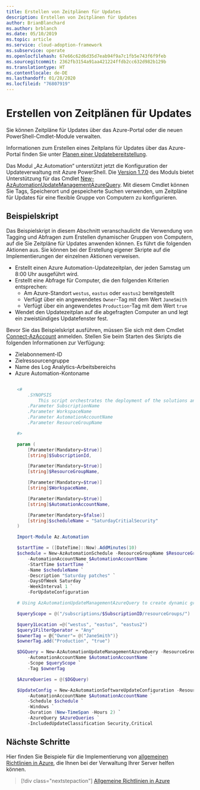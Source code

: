```yaml
---
title: Erstellen von Zeitplänen für Updates
description: Erstellen von Zeitplänen für Updates
author: BrianBlanchard
ms.author: brblanch
ms.date: 05/10/2019
ms.topic: article
ms.service: cloud-adoption-framework
ms.subservice: operate
ms.openlocfilehash: 67e66c62d6d35d7eab94f9a7c1fb5e743f6f9feb
ms.sourcegitcommit: 2362fb3154a91aa421224ffdb2cc632d982b129b
ms.translationtype: HT
ms.contentlocale: de-DE
ms.lasthandoff: 01/28/2020
ms.locfileid: "76807919"
---
```

# <a name="create-update-schedules"></a>Erstellen von Zeitplänen für Updates

Sie können Zeitpläne für Updates über das Azure-Portal oder die neuen PowerShell-Cmdlet-Module verwalten.

Informationen zum Erstellen eines Zeitplans für Updates über das Azure-Portal finden Sie unter [Planen einer Updatebereitstellung](https://docs.microsoft.com/azure/automation/automation-tutorial-update-management#schedule-an-update-deployment).

Das Modul „Az.Automation“ unterstützt jetzt die Konfiguration der Updateverwaltung mit Azure PowerShell. Die [Version 1.7.0](https://www.powershellgallery.com/packages/Az/1.7.0) des Moduls bietet Unterstützung für das Cmdlet [New-AzAutomationUpdateManagementAzureQuery](https://docs.microsoft.com/powershell/module/az.automation/new-azautomationupdatemanagementazurequery?view=azps-1.7.0). Mit diesem Cmdlet können Sie Tags, Speicherort und gespeicherte Suchen verwenden, um Zeitpläne für Updates für eine flexible Gruppe von Computern zu konfigurieren.

## <a name="example-script"></a>Beispielskript

Das Beispielskript in diesem Abschnitt veranschaulicht die Verwendung von Tagging und Abfragen zum Erstellen dynamischer Gruppen von Computern, auf die Sie Zeitpläne für Updates anwenden können. Es führt die folgenden Aktionen aus. Sie können bei der Erstellung eigener Skripte auf die Implementierungen der einzelnen Aktionen verweisen.

- Erstellt einen Azure Automation-Updatezeitplan, der jeden Samstag um 8:00 Uhr ausgeführt wird.
- Erstellt eine Abfrage für Computer, die den folgenden Kriterien entsprechen:
  - Am Azure-Standort `westus`, `eastus` oder `eastus2` bereitgestellt
  - Verfügt über ein angewendetes `Owner`-Tag mit dem Wert `JaneSmith`
  - Verfügt über ein angewendetes `Production`-Tag mit dem Wert `true`
- Wendet den Updatezeitplan auf die abgefragten Computer an und legt ein zweistündiges Updatefenster fest.

Bevor Sie das Beispielskript ausführen, müssen Sie sich mit dem Cmdlet [Connect-AzAccount](https://docs.microsoft.com/powershell/module/az.accounts/connect-azaccount?view=azps-2.1.0) anmelden. Stellen Sie beim Starten des Skripts die folgenden Informationen zur Verfügung:

- Zielabonnement-ID
- Zielressourcengruppe
- Name des Log Analytics-Arbeitsbereichs
- Azure Automation-Kontoname

```powershell

    <#
        .SYNOPSIS
            This script orchestrates the deployment of the solutions and the agents.
        .Parameter SubscriptionName
        .Parameter WorkspaceName
        .Parameter AutomationAccountName
        .Parameter ResourceGroupName

    #>

    param (
        [Parameter(Mandatory=$true)]
        [string]$SubscriptionId,

        [Parameter(Mandatory=$true)]
        [string]$ResourceGroupName,

        [Parameter(Mandatory=$true)]
        [string]$WorkspaceName,

        [Parameter(Mandatory=$true)]
        [string]$AutomationAccountName,

        [Parameter(Mandatory=$false)]
        [string]$scheduleName = "SaturdayCritialSecurity"
    )

    Import-Module Az.Automation

    $startTime = ([DateTime]::Now).AddMinutes(10)
    $schedule = New-AzAutomationSchedule -ResourceGroupName $ResourceGroupName `
        -AutomationAccountName $AutomationAccountName `
        -StartTime $startTime `
        -Name $scheduleName `
        -Description "Saturday patches" `
        -DaysOfWeek Saturday `
        -WeekInterval 1 `
        -ForUpdateConfiguration

    # Using AzAutomationUpdateManagementAzureQuery to create dynamic groups.

    $queryScope = @("/subscriptions/$SubscriptionID/resourceGroups/")

    $query1Location =@("westus", "eastus", "eastus2")
    $query1FilterOperator = "Any"
    $ownerTag = @{"Owner"= @("JaneSmith")}
    $ownerTag.add("Production", "true")

    $DGQuery = New-AzAutomationUpdateManagementAzureQuery -ResourceGroupName $ResourceGroupName `
        -AutomationAccountName $AutomationAccountName `
        -Scope $queryScope `
        -Tag $ownerTag

    $AzureQueries = @($DGQuery)

    $UpdateConfig = New-AzAutomationSoftwareUpdateConfiguration -ResourceGroupName $ResourceGroupName `
        -AutomationAccountName $AutomationAccountName `
        -Schedule $schedule `
        -Windows `
        -Duration (New-TimeSpan -Hours 2) `
        -AzureQuery $AzureQueries `
        -IncludedUpdateClassification Security,Critical
```

## <a name="next-steps"></a>Nächste Schritte

Hier finden Sie Beispiele für die Implementierung von [allgemeinen Richtlinien in Azure](./common-policies.md), die Ihnen bei der Verwaltung Ihrer Server helfen können.

> [!div class="nextstepaction"]
> [Allgemeine Richtlinien in Azure](./common-policies.md)
